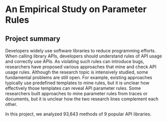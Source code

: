 # An Empirical Study on Parameter Rules

## Project summary
Developers widely use software libraries to reduce programming efforts. When calling library APIs, developers should understand
rules of API usage and correctly use APIs. As violating such rules can introduce bugs, researchers have proposed various approaches
that mine and check API usage rules. Although the research topic is intensively studied, some fundamental problems are still open.
For example, existing approaches typically use predefined templates to mine rules, but it is unclear how effectively those templates can
reveal API parameter rules. Some researchers built approaches to mine parameter rules from traces or documents, but it is unclear how
the two research lines complement each other. 

In this project, we analyzed 93,643 methods of 9 popular API libraries.
